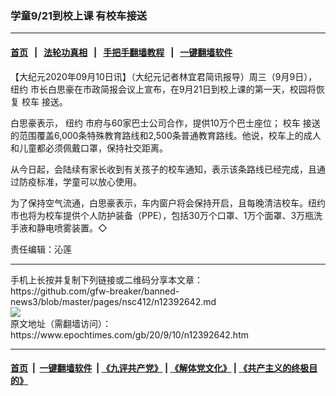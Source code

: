 ### 学童9/21到校上课 有校车接送
------------------------

#### [首页](https://github.com/gfw-breaker/banned-news3/blob/master/README.md) &nbsp;&nbsp;|&nbsp;&nbsp; [法轮功真相](https://github.com/begood0513/basic/blob/master/README.md)  &nbsp;&nbsp;|&nbsp;&nbsp; [手把手翻墙教程](https://github.com/gfw-breaker/guides/wiki)  &nbsp;&nbsp;|&nbsp;&nbsp; [一键翻墙软件](https://github.com/gfw-breaker/nogfw/blob/master/README.md)  



<div><p>
 【大纪元2020年09月10日讯】（大纪元记者林宜君简讯报导）周三（9月9日），
 <ok href="https://www.epochtimes.com/gb/tag/%E7%BA%BD%E7%BA%A6.html">
  纽约
 </ok>
 市长白思豪在市政简报会议上宣布，在9月21日到校上课的第一天，校园将恢复
 <ok href="https://www.epochtimes.com/gb/tag/%E6%A0%A1%E8%BD%A6.html">
  校车
 </ok>
 接送。
</p>
<p>
 白思豪表示，
 <ok href="https://www.epochtimes.com/gb/tag/%E7%BA%BD%E7%BA%A6.html">
  纽约
 </ok>
 市府与60家巴士公司合作，提供10万个巴士座位；
 <ok href="https://www.epochtimes.com/gb/tag/%E6%A0%A1%E8%BD%A6.html">
  校车
 </ok>
 接送的范围覆盖6,000条特殊教育路线和2,500条普通教育路线。他说，校车上的成人和儿童都必须佩戴口罩，保持社交距离。
</p>
<p>
 从今日起，会陆续有家长收到有关孩子的校车通知，表示该条路线已经完成，且通过防疫标准，学童可以放心使用。
</p>
<p>
 为了保持空气流通，白思豪表示，车内窗户将会保持开启，且每晚清洁校车。纽约市也将为校车提供个人防护装备（PPE），包括30万个口罩、1万个面罩、3万瓶洗手液和静电喷雾装置​​。◇
</p>
<p>
 责任编辑：沁莲
</p>
</div>
<hr/>
手机上长按并复制下列链接或二维码分享本文章：<br/>
https://github.com/gfw-breaker/banned-news3/blob/master/pages/nsc412/n12392642.md <br/>
<a href='https://github.com/gfw-breaker/banned-news3/blob/master/pages/nsc412/n12392642.md'><img src='https://github.com/gfw-breaker/banned-news3/blob/master/pages/nsc412/n12392642.md.png'/></a> <br/>
原文地址（需翻墙访问）：https://www.epochtimes.com/gb/20/9/10/n12392642.htm


------------------------
#### [首页](https://github.com/gfw-breaker/banned-news3/blob/master/README.md) &nbsp;|&nbsp; [一键翻墙软件](https://github.com/gfw-breaker/nogfw/blob/master/README.md) &nbsp;| [《九评共产党》](https://github.com/gfw-breaker/9ping.md/blob/master/README.md#九评之一评共产党是什么) | [《解体党文化》](https://github.com/gfw-breaker/jtdwh.md/blob/master/README.md) | [《共产主义的终极目的》](https://github.com/gfw-breaker/gczydzjmd.md/blob/master/README.md)


<img src='http://gfw-breaker.win/banned-news3/pages/nsc412/n12392642.md' width='0px' height='0px'/>